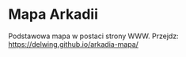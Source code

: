 # Mapa Arkadii

Podstawowa mapa w postaci strony WWW.
Przejdz: https://delwing.github.io/arkadia-mapa/
